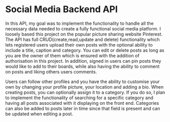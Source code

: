 # Social Media Backend API

In this API, my goal was to implement the functionality to handle all the necessary data needed to create a fully functional social media platform. I loosely based this project on the popular picture sharing website Pinterest. The API has full CRUD(create,read,update and delete) functionality which lets registered users upload their own posts with the optional ability to include a title, caption and category. You can edit or delete posts as long as you are the owner of them which is ensured with the addition of authorisation in this project. In addition, signed in users can pin posts they would like to add to their boards, while also having the ability to comment on posts and liking others users comments.

Users can follow other profiles and you have the ability to customise your own by changing your profile picture, your location and adding a bio. When creating posts, you can optionally assign it to a category. If you do so, I plan to implement the functionality of searching for a specific category and having all posts associated with it displaying on the front end. Categories can also be added to posts later in time since that field is present and can be updated when editing a post.